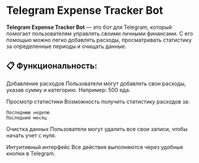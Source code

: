 # Telegram Expense Tracker Bot

**Telegram Expense Tracker Bot** — это бот для Telegram, который помогает пользователям управлять своими личными финансами. С его помощью можно легко добавлять расходы, просматривать статистику за определенные периоды и очищать данные.

## 📋 Функциональность:

Добавление расходов
Пользователи могут добавлять свои расходы, указав сумму и категорию.
Например: 500 еда.

Просмотр статистики
Возможность получить статистику расходов за:

    Последнюю неделю
    Последний месяц

Очистка данных
Пользователи могут удалить все свои записи, чтобы начать учет с нуля.

Интуитивный интерфейс
Все действия выполняются через удобные кнопки в Telegram.
